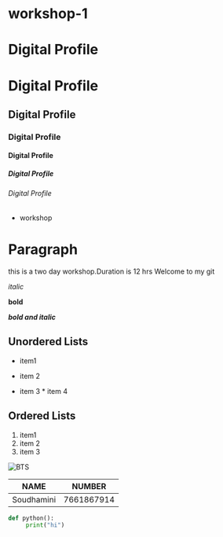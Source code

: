 # workshop-1

# Digital Profile<h1>Digital Profile</h1>

<h2>Digital Profile</h2>
<h3>Digital Profile</h3>
<h4>Digital Profile</h4>
<h5>Digital Profile</h5>
<h6>Digital Profile</h6>

- workshop
# Paragraph


this is a two day workshop.Duration is 12 hrs
Welcome to my git


*italic*

**bold**

***bold and italic***

## Unordered Lists

* item1

* item 2
* item 3
      * item 4


## Ordered Lists

1. item1
2. item 2
3. item 3


![BTS](https://media.gq-magazine.co.uk/photos/5e442958995fbc00086126ad/master/pass/20191219-BTS-04.jpg)



NAME | NUMBER
-----|-------
Soudhamini|7661867914


```python
def python():
     print("hi")
```

